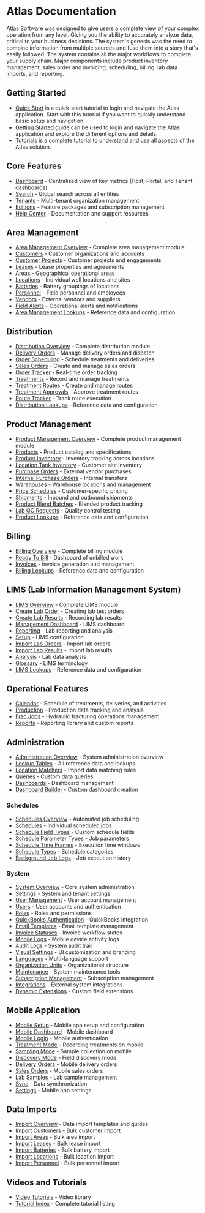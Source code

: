 ﻿# Atlas Documentation

Atlas Software was designed to give users a complete view of your complex operation from any level. Giving you the ability to accurately analyze data, critical to your business decisions. The system's genesis was the need to combine information from multiple sources and fuse them into a story that's easily followed. The system contains all the major workflows to complete your supply chain. Major components include product inventory management, sales order and invoicing, scheduling, billing, lab data imports, and reporting.  

## Getting Started

* [Quick Start](Tutorials/quickstart.md) is a quick-start tutorial to login and navigate the Atlas application. Start with this tutorial if you want to quickly understand basic setup and navigation.
* [Getting Started](Tutorials/Getting-Started.md) guide can be used to login and navigate the Atlas application and explore the different options and details.
* [Tutorials](Tutorials/Index.md) is a complete tutorial to understand and use all aspects of the Atlas solution.

## Core Features

* [Dashboard](Dashboard/Index.md) - Centralized view of key metrics (Host, Portal, and Tenant dashboards)
* [Search](Search/Index.md) - Global search across all entities
* [Tenants](Tenants/Index.md) - Multi-tenant organization management
* [Editions](Editions/Index.md) - Feature packages and subscription management
* [Help Center](HelpCenter/Index.md) - Documentation and support resources

## Area Management

* [Area Management Overview](AreaManagement/Index.md) - Complete area management module
* [Customers](AreaManagement/Customers.md) - Customer organizations and accounts
* [Customer Projects](AreaManagement/CustomerProjects.md) - Customer projects and engagements
* [Leases](AreaManagement/Leases.md) - Lease properties and agreements
* [Areas](AreaManagement/Areas.md) - Geographical operational areas
* [Locations](AreaManagement/Locations.md) - Individual well locations and sites
* [Batteries](AreaManagement/Batteries.md) - Battery groupings of locations
* [Personnel](AreaManagement/Personnel.md) - Field personnel and employees
* [Vendors](AreaManagement/Vendors.md) - External vendors and suppliers
* [Field Alerts](AreaManagement/FieldAlerts.md) - Operational alerts and notifications
* [Area Management Lookups](AreaManagement/Lookups.md) - Reference data and configuration

## Distribution

* [Distribution Overview](Distribution/Index.md) - Complete distribution module
* [Delivery Orders](Distribution/DeliveryOrders.md) - Manage delivery orders and dispatch
* [Order Scheduling](Distribution/OrderScheduling.md) - Schedule treatments and deliveries
* [Sales Orders](Distribution/SalesOrders.md) - Create and manage sales orders
* [Order Tracker](Distribution/OrderTracker.md) - Real-time order tracking
* [Treatments](Distribution/Treatments.md) - Record and manage treatments
* [Treatment Routes](Distribution/TreatmentRoutes.md) - Create and manage routes
* [Treatment Approvals](Distribution/TreatmentApprovals.md) - Approve treatment routes
* [Route Tracker](Distribution/RouteTracker.md) - Track route execution
* [Distribution Lookups](Distribution/Lookups.md) - Reference data and configuration

## Product Management

* [Product Management Overview](Product/Index.md) - Complete product management module
* [Products](Product/Products.md) - Product catalog and specifications
* [Product Inventory](Product/ProductInventory.md) - Inventory tracking across locations
* [Location Tank Inventory](Product/LocationTankInventory.md) - Customer site inventory
* [Purchase Orders](Product/PurchaseOrders.md) - External vendor purchases
* [Internal Purchase Orders](Product/InternalPurchaseOrders.md) - Internal transfers
* [Warehouses](Product/Warehouses.md) - Warehouse locations and management
* [Price Schedules](Product/PriceSchedules.md) - Customer-specific pricing
* [Shipments](Product/Shipments.md) - Inbound and outbound shipments
* [Product Blend Batches](Product/ProductBlendBatchs.md) - Blended product tracking
* [Lab QC Requests](Product/LabQCRequests.md) - Quality control testing
* [Product Lookups](Product/Lookups.md) - Reference data and configuration

## Billing

* [Billing Overview](Billing/Index.md) - Complete billing module
* [Ready To Bill](Billing/ReadyToBill.md) - Dashboard of unbilled work
* [Invoices](Billing/Invoices.md) - Invoice generation and management
* [Billing Lookups](Billing/Lookups.md) - Reference data and configuration

## LIMS (Lab Information Management System)

* [LIMS Overview](LIMS/Index.md) - Complete LIMS module
* [Create Lab Order](LIMS/Create-Lab-Order.md) - Creating lab test orders
* [Create Lab Results](LIMS/Create-Lab-Results.md) - Recording lab results
* [Management Dashboard](LIMS/LIMS-Management-Dashboard.md) - LIMS dashboard
* [Reporting](LIMS/Reporting.md) - Lab reporting and analysis
* [Setup](LIMS/Setup.md) - LIMS configuration
* [Import Lab Orders](LIMS/Imports-Lab-Order.md) - Import lab orders
* [Import Lab Results](LIMS/Imports-Lab-Results.md) - Import lab results
* [Analysis](LIMS/Analysis.md) - Lab data analysis
* [Glossary](LIMS/Glossary.md) - LIMS terminology
* [LIMS Lookups](LIMS/Lookups.md) - Reference data and configuration

## Operational Features

* [Calendar](Calendar/Index.md) - Schedule of treatments, deliveries, and activities
* [Production](Production/Index.md) - Production data tracking and analysis
* [Frac Jobs](FracJobs/Index.md) - Hydraulic fracturing operations management
* [Reports](Reports/Index.md) - Reporting library and custom reports

## Administration

* [Administration Overview](Administration/Index.md) - System administration overview
* [Lookup Tables](Administration/Lookup/Index.md) - All reference data and lookups
* [Location Matchers](Administration/LocationMatchers.md) - Import data matching rules
* [Queries](Administration/Queries.md) - Custom data queries
* [Dashboards](Administration/Dashboards.md) - Dashboard management
* [Dashboard Builder](Administration/DashboardBuilder.md) - Custom dashboard creation

### Schedules

* [Schedules Overview](Administration/Schedules/Index.md) - Automated job scheduling
* [Schedules](Administration/Schedules/Schedules.md) - Individual scheduled jobs
* [Schedule Field Types](Administration/Schedules/ScheduleFieldTypes.md) - Custom schedule fields
* [Schedule Parameter Types](Administration/Schedules/ScheduleParameterTypes.md) - Job parameters
* [Schedule Time Frames](Administration/Schedules/ScheduleTimeFrames.md) - Execution time windows
* [Schedule Types](Administration/Schedules/ScheduleTypes.md) - Schedule categories
* [Background Job Logs](Administration/Schedules/BackgroundJobLogs.md) - Job execution history

### System

* [System Overview](System/Index.md) - Core system administration
* [Settings](Web/admin/settings.md) - System and tenant settings
* [User Management](Web/admin/usermanagement.md) - User account management
* [Users](System/Users.md) - User accounts and authentication
* [Roles](Roles/Index.md) - Roles and permissions
* [QuickBooks Authentication](System/QBAuthenticationSessions.md) - QuickBooks integration
* [Email Templates](System/EmailTemplates.md) - Email template management
* [Invoice Statuses](System/InvoiceStatuses.md) - Invoice workflow states
* [Mobile Logs](System/MobileLogs.md) - Mobile device activity logs
* [Audit Logs](System/AuditLogs.md) - System audit trail
* [Visual Settings](System/VisualSettings.md) - UI customization and branding
* [Languages](System/Languages.md) - Multi-language support
* [Organization Units](System/OrganizationUnits.md) - Organizational structure
* [Maintenance](System/Maintenance.md) - System maintenance tools
* [Subscription Management](System/Subscription.md) - Subscription management
* [Integrations](System/Integrations.md) - External system integrations
* [Dynamic Extensions](System/DynamicExtensions.md) - Custom field extensions

## Mobile Application

* [Mobile Setup](Mobile/Intro.md) - Mobile app setup and configuration
* [Mobile Dashboard](Mobile/Dashboard.md) - Mobile dashboard
* [Mobile Login](Mobile/Login.md) - Mobile authentication
* [Treatment Mode](Mobile/Treating.md) - Recording treatments on mobile
* [Sampling Mode](Mobile/Sampling.md) - Sample collection on mobile
* [Discovery Mode](Mobile/Discovery.md) - Field discovery mode
* [Delivery Orders](Mobile/DeliveryOrders.md) - Mobile delivery orders
* [Sales Orders](Mobile/SalesOrders.md) - Mobile sales orders
* [Lab Samples](Mobile/Samples.md) - Lab sample management
* [Sync](Mobile/Sync.md) - Data synchronization
* [Settings](Mobile/Settings.md) - Mobile app settings

## Data Imports

* [Import Overview](Imports/Index.md) - Data import templates and guides
* [Import Customers](Imports/Customers.md) - Bulk customer import
* [Import Areas](Imports/Areas.md) - Bulk area import
* [Import Leases](Imports/Leases.md) - Bulk lease import
* [Import Batteries](Imports/Batteries.md) - Bulk battery import
* [Import Locations](Imports/Locations.md) - Bulk location import
* [Import Personnel](Imports/Personnel.md) - Bulk personnel import

## Videos and Tutorials

* [Video Tutorials](Videos/Index.md) - Video library
* [Tutorial Index](Tutorials/Index.md) - Complete tutorial listing

